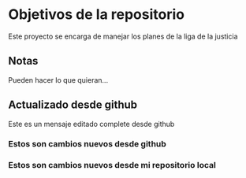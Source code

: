 # Objetivos de la repositorio

Este proyecto se encarga de manejar los planes de la liga de la justicia


## Notas
Pueden hacer lo que quieran...

## Actualizado desde github
Este es un mensaje editado complete desde github

### Estos son cambios nuevos desde github
### Estos son cambios nuevos desde mi repositorio local
